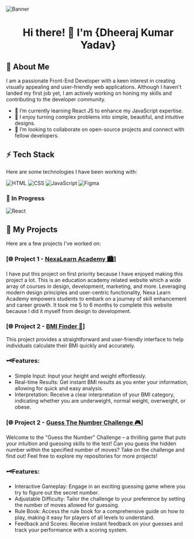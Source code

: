 ![Banner](https://github.com/Design-With-Dheeraj/Design-With-Dheeraj/assets/120724794/5a6a3829-0690-4d12-9a17-beb0fed517e5)

<h1 align="center">Hi there! 👋 I'm {Dheeraj Kumar Yadav}</h1>

## 🚀 About Me
I am a passionate Front-End Developer with a keen interest in creating visually appealing and user-friendly web applications. Although I haven't landed my first job yet, I am actively working on honing my skills and contributing to the developer community.

- 🔭 I’m currently learning React JS to enhance my JavaScript expertise.
- 🌱 I enjoy turning complex problems into simple, beautiful, and intuitive designs.
- 👯 I’m looking to collaborate on open-source projects and connect with fellow developers.

## ⚡ Tech Stack
Here are some technologies I have been working with:

![HTML](https://github.com/Design-With-Dheeraj/Design-With-Dheeraj/assets/120724794/9d4e5e4b-8772-4599-9f5a-73e4a5bc6649)
![CSS](https://github.com/Design-With-Dheeraj/Design-With-Dheeraj/assets/120724794/177a0a45-6f8b-4cfd-ad8e-2dd5f4e79eac)
![JavaScript](https://github.com/Design-With-Dheeraj/Design-With-Dheeraj/assets/120724794/71602ef5-ec8d-4488-9123-88315db38a59)
![Figma](https://github.com/Design-With-Dheeraj/Design-With-Dheeraj/assets/120724794/89a682b2-1723-42e6-98dc-69fc5be8e355)

### 🌲 In Progress
![React](https://github.com/Design-With-Dheeraj/Design-With-Dheeraj/assets/120724794/126c42c2-6a80-49b6-bfd9-f75da451deaf)


## 📂 My Projects
Here are a few projects I've worked on:

### [🌐 Project 1 - [NexaLearn Academy 🏙](https://nexa-learn.netlify.app/)]
I have put this project on first priority because I have enjoyed making this project a lot. This is an education academy related website which a wide array of courses in design, development, marketing, and more. Leveraging modern design principles and user-centric functionality, Nexa Learn Academy empowers students to embark on a journey of skill enhancement and career growth. It took me 5 to 6 months to complete this website because I did it myself from design to development.

### [🌐 Project 2 - [BMI Finder 📐](https://find-bmi.netlify.app/)]
This project provides a straightforward and user-friendly interface to help individuals calculate their BMI quickly and accurately.

### 🗝Features:
- Simple Input: Input your height and weight effortlessly.
- Real-time Results: Get instant BMI results as you enter your information, allowing for quick and easy analysis.
- Interpretation: Receive a clear interpretation of your BMI category, indicating whether you are underweight, normal weight, overweight, or obese.

### [🌐 Project 2 - [Guess The Number Challenge 🎮](https://number-guessing-challenge.netlify.app/)]
Welcome to the "Guess the Number" Challenge – a thrilling game that puts your intuition and guessing skills to the test! Can you guess the hidden number within the specified number of moves? Take on the challenge and find out!
Feel free to explore my repositories for more projects!

### 🗝Features:
- Interactive Gameplay: Engage in an exciting guessing game where you try to figure out the secret number.
- Adjustable Difficulty: Tailor the challenge to your preference by setting the number of moves allowed for guessing.
- Rule Book: Access the rule book for a comprehensive guide on how to play, making it easy for players of all levels to understand.
- Feedback and Scores: Receive instant feedback on your guesses and track your performance with a scoring system.

<!---
Design-With-Dheeraj/Design-With-Dheeraj is a ✨ special ✨ repository because its `README.md` (this file) appears on your GitHub profile.
You can click the Preview link to take a look at your changes.
--->
